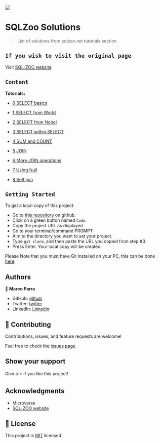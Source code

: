 ![](https://img.shields.io/badge/Microverse-blueviolet)

# SQLZoo Solutions

> List of solutions from sqlzoo.net tutorials section 

## `If you wish to visit the original page`

Visit [SQL-ZOO website](https://sqlzoo.net/wiki/SQL_Tutorial)

## `Content`

**Tutorials:**

- [0 SELECT basics](https://github.com/mrigorir/SQLZoo/blob/master/0_select_basics.sql)
   
- [1 SELECT from World](https://github.com/mrigorir/SQLZoo/blob/master/1_select_from_world.sql)
   
- [2 SELECT from Nobel](hhttps://github.com/mrigorir/SQLZoo/blob/master/2_select_from_nobel.sql)
   
- [3 SELECT within SELECT](https://github.com/mrigorir/SQLZoo/blob/master/3_select_with_select.sql)
 
- [4 SUM and COUNT](https://github.com/mrigorir/SQLZoo/blob/master/4_sum_count.sql)
  
- [5 JOIN](https://github.com/mrigorir/SQLZoo/blob/master/5_join.sql)
  
- [6 More JOIN operations](https://github.com/mrigorir/SQLZoo/blob/master/6_more_join.sql)
   
- [7 Using Null](https://github.com/mrigorir/SQLZoo/blob/master/7_using_null.sql)
     
- [8 Self join](https://github.com/mrigorir/SQLZoo/blob/master/8_self_join.sql)
   

## `Getting Started`

To get a local copy of this project:

- Go to [this repository](https://github.com/mrigorir/SQLZoo.git) on github.
- Click on a green button named `Code`.
- Copy the project URL as displayed.
- Go to your terminal/command PROMPT
- Aim to the directory you want to set your project.
- Type `git clone`, and then paste the URL you copied from step #3.<br>
- Press Enter. Your local copy will be created.

Please Note that you must have Git installed on your PC, this can be done [here](https://gist.github.com/derhuerst/1b15ff4652a867391f03).

## Authors

👤 **Marco Parra**

- GitHub: [github](https://github.com/mrigorir)
- Twitter: [twitter](https://twitter.com/marcoparra311)
- LinkedIn: [LinkedIn](https://linkedin.com/marco-parra-leal)


## 🤝 Contributing

Contributions, issues, and feature requests are welcome!

Feel free to check the [issues page](https://github.com/mrigorir/SQLZoo/issues).

## Show your support

Give a ⭐️ if you like this project!

## Acknowledgments

- Microverse
- [SQL-ZOO website](https://sqlzoo.net/wiki/SQL_Tutorial)

## 📝 License

This project is [MIT](lic.url) licensed.
